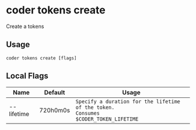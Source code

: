 # coder tokens create

Create a tokens
## Usage
```console
coder tokens create [flags]
```

## Local Flags
| Name |  Default | Usage |
| ---- |  ------- | ----- |
| --lifetime | 720h0m0s | <code>Specify a duration for the lifetime of the token.<br/>Consumes $CODER_TOKEN_LIFETIME</code>|